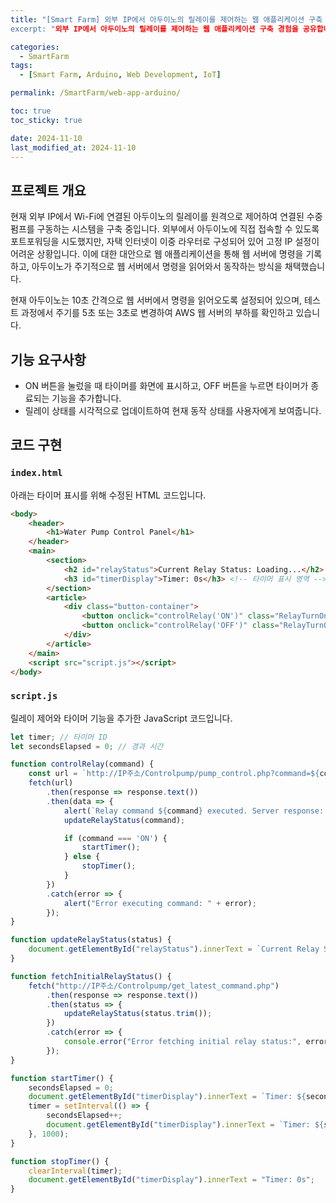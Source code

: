 ```yaml
---
title: "[Smart Farm] 외부 IP에서 아두이노의 릴레이를 제어하는 웹 애플리케이션 구축
excerpt: "외부 IP에서 아두이노의 릴레이를 제어하는 웹 애플리케이션 구축 경험을 공유합니다."

categories:
  - SmartFarm
tags:
  - [Smart Farm, Arduino, Web Development, IoT]

permalink: /SmartFarm/web-app-arduino/

toc: true
toc_sticky: true

date: 2024-11-10
last_modified_at: 2024-11-10
---
```


## 프로젝트 개요
현재 외부 IP에서 Wi-Fi에 연결된 아두이노의 릴레이를 원격으로 제어하여 연결된 수중 펌프를 구동하는 시스템을 구축 중입니다. 외부에서 아두이노에 직접 접속할 수 있도록 포트포워딩을 시도했지만, 자택 인터넷이 이중 라우터로 구성되어 있어 고정 IP 설정이 어려운 상황입니다. 이에 대한 대안으로 웹 애플리케이션을 통해 웹 서버에 명령을 기록하고, 아두이노가 주기적으로 웹 서버에서 명령을 읽어와서 동작하는 방식을 채택했습니다.

현재 아두이노는 10초 간격으로 웹 서버에서 명령을 읽어오도록 설정되어 있으며, 테스트 과정에서 주기를 5초 또는 3초로 변경하여 AWS 웹 서버의 부하를 확인하고 있습니다.

## 기능 요구사항
- ON 버튼을 눌렀을 때 타이머를 화면에 표시하고, OFF 버튼을 누르면 타이머가 종료되는 기능을 추가합니다.
- 릴레이 상태를 시각적으로 업데이트하여 현재 동작 상태를 사용자에게 보여줍니다.

## 코드 구현

### `index.html`
아래는 타이머 표시를 위해 수정된 HTML 코드입니다.

```html
<body>
    <header>
        <h1>Water Pump Control Panel</h1>
    </header>
    <main>
        <section>
            <h2 id="relayStatus">Current Relay Status: Loading...</h2>
            <h3 id="timerDisplay">Timer: 0s</h3> <!-- 타이머 표시 영역 -->
        </section>
        <article>
            <div class="button-container">
                <button onclick="controlRelay('ON')" class="RelayTurnOnOff">Turn ON Relay</button>
                <button onclick="controlRelay('OFF')" class="RelayTurnOnOff">Turn OFF Relay</button>
            </div>
        </article>
    </main>
    <script src="script.js"></script>
</body>
```

### `script.js`
릴레이 제어와 타이머 기능을 추가한 JavaScript 코드입니다.

```javascript
let timer; // 타이머 ID
let secondsElapsed = 0; // 경과 시간

function controlRelay(command) {
    const url = `http://IP주소/Controlpump/pump_control.php?command=${command}`;
    fetch(url)
        .then(response => response.text())
        .then(data => {
            alert(`Relay command ${command} executed. Server response: ${data}`);
            updateRelayStatus(command);

            if (command === 'ON') {
                startTimer();
            } else {
                stopTimer();
            }
        })
        .catch(error => {
            alert("Error executing command: " + error);
        });
}

function updateRelayStatus(status) {
    document.getElementById("relayStatus").innerText = `Current Relay Status: ${status}`;
}

function fetchInitialRelayStatus() {
    fetch("http://IP주소/Controlpump/get_latest_command.php")
        .then(response => response.text())
        .then(status => {
            updateRelayStatus(status.trim());
        })
        .catch(error => {
            console.error("Error fetching initial relay status:", error);
        });
}

function startTimer() {
    secondsElapsed = 0;
    document.getElementById("timerDisplay").innerText = `Timer: ${secondsElapsed}s`;
    timer = setInterval(() => {
        secondsElapsed++;
        document.getElementById("timerDisplay").innerText = `Timer: ${secondsElapsed}s`;
    }, 1000);
}

function stopTimer() {
    clearInterval(timer);
    document.getElementById("timerDisplay").innerText = "Timer: 0s";
}
```